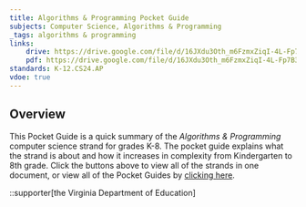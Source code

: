 ```yaml
---
title: Algorithms & Programming Pocket Guide
subjects: Computer Science, Algorithms & Programming
_tags: algorithms & programming
links:
    drive: https://drive.google.com/file/d/16JXdu3Oth_m6FzmxZiqI-4L-Fp7B3FWZ/view?usp=drive_link
    pdf: https://drive.google.com/file/d/16JXdu3Oth_m6FzmxZiqI-4L-Fp7B3FWZ/view?usp=drive_link
standards: K-12.CS24.AP
vdoe: true
---
```


## Overview

This Pocket Guide is a quick summary of the *Algorithms & Programming* computer science strand for grades K-8. The pocket guide explains what the strand is about and how it increases in complexity from Kindergarten to 8th grade. Click the buttons above to view all of the strands in one document, or view all of the Pocket Guides by [clicking here](/library/browse/integration-toolkit/pocket-guides).

::supporter[the Virginia Department of Education]